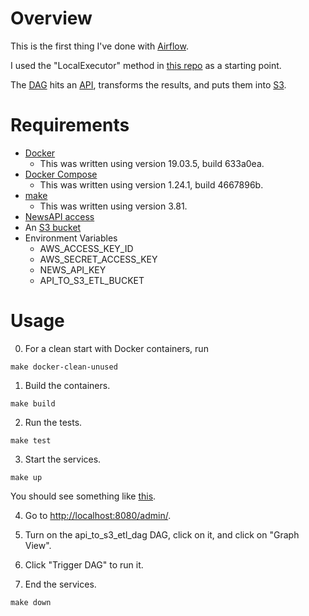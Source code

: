 # Overview

This is the first thing I've done with [Airflow](https://airflow.apache.org/).

I used the "LocalExecutor" method in [this repo](https://github.com/puckel/docker-airflow) as a starting point.

The [DAG](./src/dags/api_to_s3_etl_dag.py) hits an [API](https://newsapi.org/), transforms the results, and puts them into [S3](https://aws.amazon.com/s3/).

# Requirements

- [Docker](https://www.docker.com/products/docker-desktop)
  - This was written using version 19.03.5, build 633a0ea.
- [Docker Compose](https://docs.docker.com/compose/)
  - This was written using version 1.24.1, build 4667896b.
- [make](https://www.gnu.org/software/make/manual/make.html)
  - This was written using version 3.81.
- [NewsAPI access](https://newsapi.org/docs/get-started)  
- An [S3 bucket](https://aws.amazon.com/s3/)
- Environment Variables
  - AWS_ACCESS_KEY_ID
  - AWS_SECRET_ACCESS_KEY
  - NEWS_API_KEY
  - API_TO_S3_ETL_BUCKET

# Usage

0. For a clean start with Docker containers, run
```
make docker-clean-unused
```

1. Build the containers.
```
make build
```

2. Run the tests.
```
make test
```

3. Start the services.
```
make up
```

You should see something like [this](./stack_traces/make_run.txt).

4. Go to [http://localhost:8080/admin/](http://localhost:8080/admin/).

5. Turn on the api_to_s3_etl_dag DAG, click on it, and click on "Graph View".

6. Click "Trigger DAG" to run it.

7. End the services.
```
make down
```
